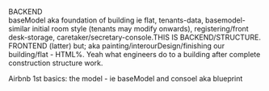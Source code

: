 BACKEND   
   baseModel aka foundation of building ie flat, 
          tenants-data, basemodel-similar initial room style (tenants may modify onwards), registering/front desk-storage, caretaker/secretary-console.THIS IS BACKEND/STRUCTURE.
FRONTEND (latter)
    but; aka painting/interourDesign/finishing our building/flat - HTML%. Yeah what engineers do to a building after complete construction structure work.

Airbnb 1st basics: the model - ie baseModel
       	   	   and consoel aka blueprint
